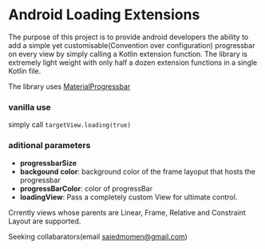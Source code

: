# Android Loading Extensions

The purpose of this project is to provide android developers the ability to add a simple yet customisable(Convention over configuration) progressbar on every view by simply calling a Kotlin extension function. The library is extremely light weight with only half a dozen extension functions in a single Kotlin file.

The library uses [MaterialProgressbar](https://github.com/DreaminginCodeZH/MaterialProgressBar)

### vanilla use
simply call `targetView.loading(true)`

### aditional parameters
- **progressbarSize**
- **backgound color**: background color of the frame layoput that hosts the progressbar
- **progressBarColor**: color of progressBar
- **loadingView**: Pass a completely custom View for ultimate control.








Crrently views whose parents are Linear, Frame, Relative and Constraint Layout are supported.

Seeking collabarators(email saiedmomen@gmail.com)
